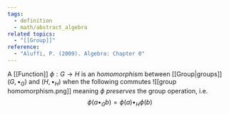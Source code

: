 ```yaml
---
tags:
  - definition
  - math/abstract_algebra
related topics:
  - "[[Group]]"
reference:
  - "Aluffi, P. (2009). Algebra: Chapter 0"
---
```

A [[Function]] $\phi:G\to H$ is an _homomorphism_ between [[Group|groups]] $(G, \bullet_G)$ and $(H,\bullet_H)$ when the following commutes
![[group homomorphism.png]]
meaning $\phi$ _preserves_ the group operation, i.e.$$
\phi(a\bullet_G b)=\phi(a)\bullet_H\phi(b)
$$